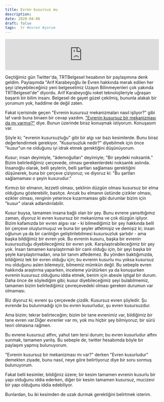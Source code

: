 ```yaml
---
title: Evren kusursuz mu
description:
date: 2020-04-06 
draft: false
tags:  tr #evren #yorum
---
```



<iframe src="https://anchor.fm/delirehberi/embed/episodes/Evren-Kusursuz-mu-eceqf5/a-a1pvrs" height="102px"  style="width: 100%" frameborder="0" scrolling="no"></iframe>
 

Geçtiğimiz gün Twitter'da, TRTBelgesel hesabının bir paylaşımına denk geldim. Paylaşımda "Arif Karabeyoğlu ile Evren hakkında merak edilen her şeyi izleyebileceğiniz yeni belgeselimiz Uzayın Bilinmeyenleri çok yakında TRTBelgesel'de" diyordu. Arif Karabeyoğlu roket teknolojileriyle uğraşan başarılı bir bilim insanı. Belgesel de gayet güzel çekilmiş, bununla alakalı bir yorumum yok, haddime de değil zaten.
<!--more-->
Fakat içerisinde geçen "Evrenin kusursuz mekanizmaları nasıl işliyor?" gibi laf vardı buna binaen bir cevap yazdım. ["Evrenin kusursuz bir mekanizması da mı varmış?"](https://twitter.com/delirehberi/status/1246874940139339777) diye. Bunun üzerinde biraz konuşmak istiyorum. Konuşasım var.

Şöyle ki; "evrenin kusursuzluğu" gibi bir algı var bazı kesimlerde. Bunu biraz değerlendirmek gerekiyor. "Kusursuzluk nedir?" diyebilmek için önce "kusur"un ne olduğunu iyi idrak etmek gerektiğini düşünüyorum.

Kusur; insan deyimiyle, "âdemoğulları" deyimiyle; "Bir şeydeki noksanlık." Bizim belirlediğimiz çerçevede, olması gerekenlerdeki noksanlık aslında. İnsanoğlu olarak, belli şeylerin, belli şartları sağlaması gerektiğini düşünerek, buna bir çerçeve çiziyoruz; ve diyoruz ki: "Bu şartları sağlamaması o şeyin kusurudur." 

Kırmızı bir elmanın, lezzetli olması, şeklinin düzgün olması kusursuz bir elma olduğunu gösterebilir, basitçe. Ancak bu elmanın üstünde çizikler olması, ezikler olması, renginin yeterince kızarmaması gibi durumlar bizim için "kusur" olarak adlandırılabilir.

Kusur buysa, tamamen insana bağlı olan bir şey. Bunu evrene yansıttığımız zaman, diyoruz ki evren kusursuz bir mekanizma ve çok düzgün işliyor. Bizim kafamızda bir evren algısı var - ki bilmediğimiz bir şey hakkında belli bir çerçeve oluşturmuşuz ve buna bir şeyler atfetmişiz ve demişiz ki; insan oğlunun ya da bir canlılığın geliştirilebilmesi kusursuzluk şartıdır - ama başka bildiğimiz bir evren yok. Bu evrenin kusuru, başka bir evrenin kusursuzluğu diyebileceğimiz bir evren yok. Karşılaştırabileceğimiz bir şey yok. İnsan tamamen karşılaştırmalı bir canlı olduğu için, bir şeyi başka bir şeyle karşılaştırmadan, ona bir tanım atfedemez. Bu yönden baktığımızda, bildiğimiz tek bir evren olduğu için; bu evrenin kusurlu mu yoksa kusursuz mu olduğunu aslen bilemeyiz, bilmemiz mümkün değil. Bu sebeple evren hakkında araştırma yaparken, inceleme yürütürken ya da konuşurken evrenin kusursuz olduğunu iddia etmek, benim için abesle iştigal bir durum. Daha önce de söylediğim gibi; kusur diyebileceğimiz şeyi bulabilmemiz, tamamen bizim belirlediğimiz çevreçevedeki olması gereken durumun var olmaması.

Biz diyoruz ki; evreni şu çerçevede çizdik. Kusursuz evren şöyledir. Şu evrende bu bulunmadığı için bu evren kusurludur, şu evren kusursuzdur. 

Ama bizim; tekrar belirteceğim; bizim bir tane evrenimiz var, bildiğimiz bir tane evren var.Diğer evrenler var mı, yok mu hiçbir şey bilmiyoruz; bir sürü teori olmasına rağmen. 

Bu evrene kusursuz atfını, yahut tam tersi durum; bu evren kusurludur atfını sunmak, tamamen yanlış. Bu sebeple de, twitter hesabımda böyle bir paylaşım yapmış bulunuyorum. 

"Evrenin kusursuz bir mekanizması mı var?" derken "Evren kusurludur" demekten ziyade, bunu nasıl, neye göre belirtiyoruz diye bir soru sormuş bulunuyorum.

Fakat belli kesimler, bildiğiniz üzere; bir kesim tamamen evrenin kusurlu bir yapı olduğunu iddia ederken, diğer bir kesim tamamen kusursuz, mucizevi bir yapı olduğunu iddia edebiliyor. 

Bunlardan, bu iki kesimden de uzak durmak gerektiğini belirtmek isterim.

